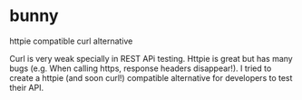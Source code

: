 # bunny
httpie compatible curl alternative

Curl is very weak specially in REST APi testing. Httpie is great but has many bugs (e.g. When calling https, response headers disappear!).
I tried to create a httpie (and soon curl!) compatible alternative for developers to test their API.

